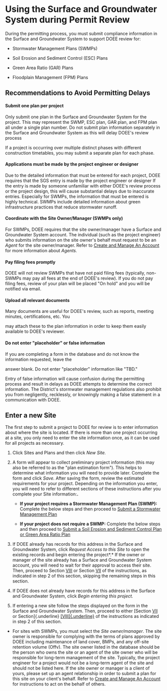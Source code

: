 # Using the Surface and Groundwater System during Permit Review

During the permitting process, you must submit compliance information in
the Surface and Groundwater System to support DOEE review for:
  
  -   Stormwater Management Plans (SWMPs)

-   Soil Erosion and Sediment Control (ESC) Plans

-   Green Area Ratio (GAR) Plans

-   Floodplain Management (FPM) Plans

## Recommendations to Avoid Permitting Delays

#### Submit one plan per project

Only submit one plan in the Surface and Groundwater System for the
project. This may represent the SWMP, ESC plan, GAR plan, and FPM plan
all under a single plan number. Do not submit plan information
separately in the Surface and Groundwater System as this will delay
DOEE's review process

If a project is occurring over multiple distinct phases with different
construction timetables, you may submit a separate plan for each phase.

#### Applications must be made by the project engineer or designer

Due to the detailed information that must be entered for each project,
DOEE requires that the SGS entry is made by the project engineer or
designer If the entry is made by someone unfamiliar with either DOEE's
review process or the project design, this will cause substantial delays
due to inaccurate entries. Especially for SWMPs, the information that
must be entered is highly technical. SWMPs include detailed information
about green infrastructure practices that reduce stormwater runoff.

#### Coordinate with the Site Owner/Manager (SWMPs only)

For SWMPs, DOEE requires that the site owner/manager have a Surface and
Groundwater System account. The individual (such as the project
                                            engineer) who submits information on the site owner's behalf must
request to be an *Agent* for the site owner/manager. Refer to [Create and Manage An Account](03-create-manage-account.md)
for more information about *Agents.*

#### Pay filing fees promptly

DOEE will not review SWMPs that have not paid filing fees (typically,
non-SWMPs may pay all fees at the end of DOEE's review). If you do not
pay filing fees, review of your plan will be placed "On hold" and you
will be notified via email.

#### Upload all relevant documents

Many documents are useful for DOEE's review, such as reports, meeting
minutes, certifications, etc. You

may attach these to the plan information in order to keep them easily
available to DOEE's reviewer.

#### Do not enter "placeholder" or false information

If you are completing a form in the database and do not know the
information requested, leave the

answer blank. Do not enter "placeholder" information like "TBD."

Entry of false information will cause confusion during the permitting
process and result in delays as DOEE attempts to determine the correct
information. The District's stormwater management regulations also
prohibit you from negligently, recklessly, or knowingly making a false
statement in a communication with DOEE.

## Enter a new Site

The first step to submit a project to DOEE for review is to enter
information about where the site is located. If there is more than one
project occurring at a site, you only need to enter the site information
once, as it can be used for all projects as necessary.

1.  Click Sites and Plans and then click *New Site.*

2.  A form will appear to collect preliminary project information (this
    may also be referred to as the "plan estimation form"). This helps
    to determine what information you will need to provide later.
    Complete the form and click *Save.* After saving the form, review
    the estimated requirements for your project. Depending on the
    information you enter, you will need to refer to different sections
    of these instructions after you complete your Site information:**.**

    -   **If your project requires a Stormwater Management Plan
         (SWMP):** Complete the below steps and then proceed to
          [Submit a Stormwater Management Plan](../Plans/Stormwater-Management-Plans/07-submit-a-stormwater-management-plan.md)

    -   **If your project does not require a SWMP:** Complete the below
         steps and then proceed to [Submit a Soil Erosion and Sediment Control Plan or Green Area Ratio Plan](../Plans/Erosion-Sediment-Control-Plans/06-submit-a-soil-erosion-and-sediment-control-plan.md)

3.  If DOEE already has records for this address in the Surface and
    Groundwater System, click *Request Access to this Site* to open the
    existing records and begin entering the project*.* If the owner or
    manager of the site already has a Surface and Groundwater System
    account, you will need to wait for their approval to access their
    site. Then, proceed to Section
    [VIII](#submit-a-stormwater-management-plan) or Section
    [VII](#submit-a-soil-erosion-and-sediment-control-plan-or-green-area-ratio-plan)
    of the instructions, as indicated in step 2 of this section,
    skipping the remaining steps in this section.

4.  If DOEE does not already have records for this address in the
     Surface and Groundwater System, click *Begin entering this
     project.*

5.  If entering a new site follow the steps displayed on the form in the
    Surface and Groundwater System. Then, proceed to either [Section
    [VII](#submit-a-soil-erosion-and-sediment-control-plan-or-green-area-ratio-plan)
    or Section]{.underline}
    [[VIII]{.underline}](#submit-a-stormwater-management-plan) of the
    instructions as indicated in step 2 of this section.

-   For sites with SWMPs, you must select the *Site owner/manager*.
The site owner is responsible for complying with the terms of
plans approved by DOEE including maintenance of land cover,
BMPs, and any off-site retention volume (Offv). The site owner
listed in the database should be the person who owns the site
or an agent of the site owner who will be responsible for
long-term management of the site. Typically, the project
engineer for a project would not be a long-term agent of the
site and should not be listed here. If the site owner or
manager is a client of yours, please set up an agent
relationship in order to submit a plan for this site on your
client's behalf. Refer to [Create and Manage An Account](03-create-manage-account.md) for instructions to
act on the behalf of others.